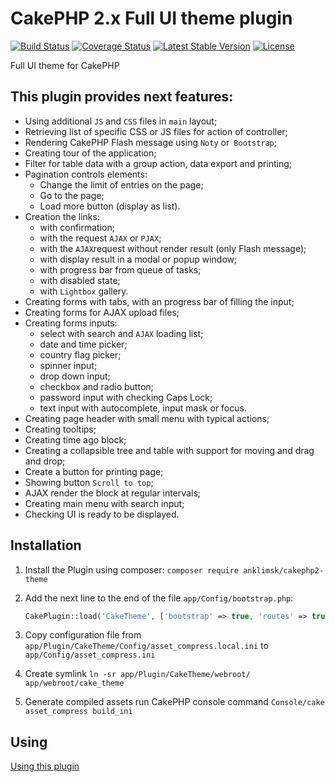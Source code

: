 # CakePHP 2.x Full UI theme plugin
[![Build Status](https://travis-ci.com/anklimsk/cakephp-theme.svg?branch=master)](https://travis-ci.com/anklimsk/cakephp-theme)
[![Coverage Status](https://codecov.io/gh/anklimsk/cakephp-theme/branch/master/graph/badge.svg)](https://codecov.io/gh/anklimsk/cakephp-theme)
[![Latest Stable Version](https://poser.pugx.org/anklimsk/cakephp-theme/version)](https://packagist.org/packages/anklimsk/cakephp2-theme)
[![License](https://poser.pugx.org/anklimsk/cakephp-theme/license)](https://packagist.org/packages/anklimsk/cakephp2-theme)

Full UI theme for CakePHP

## This plugin provides next features:

- Using additional `JS` and `CSS` files in `main` layout;
- Retrieving list of specific CSS or JS files for action of controller;
- Rendering CakePHP Flash message using `Noty` or` Bootstrap`;
- Creating tour of the application;
- Filter for table data with a group action, data export and printing;
- Pagination controls elements:
   * Change the limit of entries on the page;
   * Go to the page;
   * Load more button (display as list).
- Creation the links:
   * with confirmation;
   * with the request `AJAX` or `PJAX`;
   * with the `AJAX`request without render result (only Flash message);
   * with display result in a modal or popup window;
   * with progress bar from queue of tasks;
   * with disabled state;
   * with `Lightbox` gallery.
- Creating forms with tabs, with an progress bar of filling the input;
- Creating forms for AJAX upload files;
- Creating forms inputs:
   * select with search and `AJAX` loading list;
   * date and time picker;
   * country flag picker;
   * spinner input;
   * drop down input;
   * checkbox and radio button;
   * password input with checking Caps Lock;
   * text input with autocomplete, input mask or focus.
- Creating page header with small menu with typical actions;
- Creating tooltips;
- Creating time ago block;
- Creating a collapsible tree and table with support for moving and drag and drop;
- Create a button for printing page;
- Showing button `Scroll to top`;
- AJAX render the block at regular intervals;
- Creating main menu with search input;
- Checking UI is ready to be displayed.

## Installation

1. Install the Plugin using composer: `composer require anklimsk/cakephp2-theme`
2. Add the next line to the end of the file `app/Config/bootstrap.php`:

   ```php
   CakePlugin::load('CakeTheme', ['bootstrap' => true, 'routes' => true]);
   ```

3. Copy configuration file from `app/Plugin/CakeTheme/Config/asset_compress.local.ini` to `app/Config/asset_compress.ini`
4. Create symlink `ln -sr app/Plugin/CakeTheme/webroot/ app/webroot/cake_theme`
5. Generate compiled assets run CakePHP console command `Console/cake asset_compress build_ini`

## Using

[Using this plugin](docs/USING.md)
